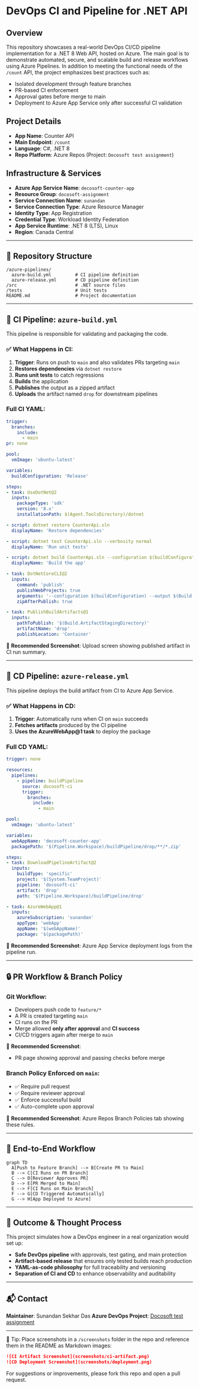 # DevOps CI and  Pipeline for .NET API

## Overview

This repository showcases a real-world DevOps CI/CD pipeline implementation for a .NET 8 Web API, hosted on Azure. The main goal is to demonstrate automated, secure, and scalable build and release workflows using Azure Pipelines. In addition to meeting the functional needs of the `/count` API, the project emphasizes best practices such as:

* Isolated development through feature branches
* PR-based CI enforcement
* Approval gates before merge to main
* Deployment to Azure App Service only after successful CI validation

## Project Details

* **App Name**: Counter API
* **Main Endpoint**: `/count`
* **Language**: C#, .NET 8
* **Repo Platform**: Azure Repos (Project: `Docosoft test assignment`)

## Infrastructure & Services

* **Azure App Service Name**: `decosoft-counter-app`
* **Resource Group**: `docosoft-assignment`
* **Service Connection Name**: `sunandan`
* **Service Connection Type**: Azure Resource Manager
* **Identity Type**: App Registration
* **Credential Type**: Workload Identity Federation
* **App Service Runtime**: .NET 8 (LTS), Linux
* **Region**: Canada Central

---

## 📁 Repository Structure

```
/azure-pipelines/
  azure-build.yml         # CI pipeline definition
  azure-release.yml       # CD pipeline definition
/src                      # .NET source files
/tests                    # Unit tests
README.md                 # Project documentation
```

---

## 🔧 CI Pipeline: `azure-build.yml`

This pipeline is responsible for validating and packaging the code.

### ✅ What Happens in CI:

1. **Trigger**: Runs on push to `main` and also validates PRs targeting `main`
2. **Restores dependencies** via `dotnet restore`
3. **Runs unit tests** to catch regressions
4. **Builds** the application
5. **Publishes** the output as a zipped artifact
6. **Uploads** the artifact named `drop` for downstream pipelines

### Full CI YAML:

```yaml
trigger:
  branches:
    include:
      - main
pr: none

pool:
  vmImage: 'ubuntu-latest'

variables:
  buildConfiguration: 'Release'

steps:
- task: UseDotNet@2
  inputs:
    packageType: 'sdk'
    version: '8.x'
    installationPath: $(Agent.ToolsDirectory)/dotnet

- script: dotnet restore CounterApi.sln
  displayName: 'Restore dependencies'

- script: dotnet test CounterApi.sln --verbosity normal
  displayName: 'Run unit tests'

- script: dotnet build CounterApi.sln --configuration $(buildConfiguration)
  displayName: 'Build the app'

- task: DotNetCoreCLI@2
  inputs:
    command: 'publish'
    publishWebProjects: true
    arguments: '--configuration $(buildConfiguration) --output $(Build.ArtifactStagingDirectory)'
    zipAfterPublish: true

- task: PublishBuildArtifacts@1
  inputs:
    pathToPublish: '$(Build.ArtifactStagingDirectory)'
    artifactName: 'drop'
    publishLocation: 'Container'
```

📸 **Recommended Screenshot**: Upload screen showing published artifact in CI run summary.

---

## 🚀 CD Pipeline: `azure-release.yml`

This pipeline deploys the build artifact from CI to Azure App Service.

### ✅ What Happens in CD:

1. **Trigger**: Automatically runs when CI on `main` succeeds
2. **Fetches artifacts** produced by the CI pipeline
3. **Uses the AzureWebApp\@1 task** to deploy the package

### Full CD YAML:

```yaml
trigger: none

resources:
  pipelines:
    - pipeline: buildPipeline
      source: docosoft-ci
      trigger:
        branches:
          include:
            - main

pool:
  vmImage: 'ubuntu-latest'

variables:
  webAppName: 'decosoft-counter-app'
  packagePath: '$(Pipeline.Workspace)/buildPipeline/drop/**/*.zip'

steps:
- task: DownloadPipelineArtifact@2
  inputs:
    buildType: 'specific'
    project: '$(System.TeamProject)'
    pipeline: 'docosoft-ci'
    artifact: 'drop'
    path: '$(Pipeline.Workspace)/buildPipeline/drop'

- task: AzureWebApp@1
  inputs:
    azureSubscription: 'sunandan'
    appType: 'webApp'
    appName: '$(webAppName)'
    package: '$(packagePath)'
```

📸 **Recommended Screenshot**: Azure App Service deployment logs from the pipeline run.

---

## 🔒 PR Workflow & Branch Policy

### Git Workflow:

* Developers push code to `feature/*`
* A PR is created targeting `main`
* CI runs on the PR
* Merge allowed **only after approval** and **CI success**
* CI/CD triggers again after merge to `main`

📸 **Recommended Screenshot**:

* PR page showing approval and passing checks before merge

### Branch Policy Enforced on `main`:

* ✅ Require pull request
* ✅ Require reviewer approval
* ✅ Enforce successful build
* ✅ Auto-complete upon approval

📸 **Recommended Screenshot**: Azure Repos Branch Policies tab showing these rules.

---

## 🔁 End-to-End Workflow

```mermaid
graph TD
  A[Push to Feature Branch] --> B[Create PR to Main]
  B --> C[CI Runs on PR Branch]
  C --> D[Reviewer Approves PR]
  D --> E[PR Merged to Main]
  E --> F[CI Runs on Main Branch]
  F --> G[CD Triggered Automatically]
  G --> H[App Deployed to Azure]
```

---

## 🎯 Outcome & Thought Process

This project simulates how a DevOps engineer in a real organization would set up:

* **Safe DevOps pipeline** with approvals, test gating, and main protection
* **Artifact-based release** that ensures only tested builds reach production
* **YAML-as-code philosophy** for full traceability and versioning
* **Separation of CI and CD** to enhance observability and auditability

---

## 📬 Contact

**Maintainer**: Sunandan Sekhar Das
**Azure DevOps Project**: [Docosoft test assignment](https://dev.azure.com/sunandan09/Docosoft%20test%20assignment)

---

📌 Tip: Place screenshots in a `/screenshots` folder in the repo and reference them in the README as Markdown images:

```md
![CI Artifact Screenshot](screenshots/ci-artifact.png)
![CD Deployment Screenshot](screenshots/deployment.png)
```

For suggestions or improvements, please fork this repo and open a pull request.
